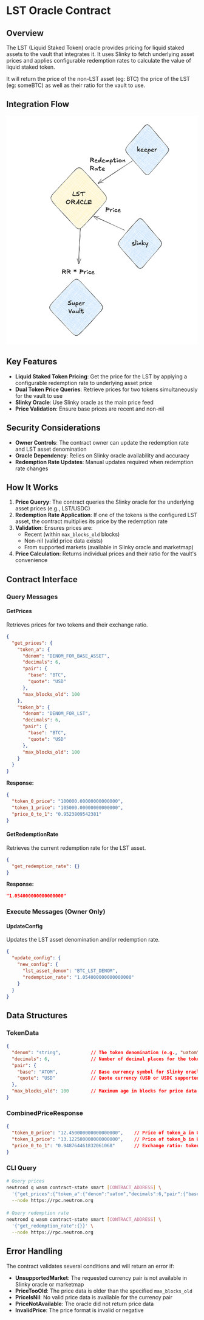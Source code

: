 # LST Oracle Contract

## Overview

The LST (Liquid Staked Token) oracle provides pricing for liquid staked assets to the vault that integrates it. It uses Slinky to fetch underlying asset prices and applies configurable redemption rates to calculate the value of liquid staked token.

It will return the price of the non-LST asset (eg: BTC) the price of the LST (eg: someBTC) as well as their ratio for the vault to use.

## Integration Flow
![Integration Flow](../../docs/images/lst_flow.png)

## Key Features

- **Liquid Staked Token Pricing**: Get the price for the LST by applying a configurable redemption rate to underlying asset price
- **Dual Token Price Queries**: Retrieve prices for two tokens simultaneously for the vault to use
- **Slinky Oracle**: Use Slinky oracle as the main price feed
- **Price Validation**: Ensure base prices are recent and non-nil

## Security Considerations

- **Owner Controls**: The contract owner can update the redemption rate and LST asset denomination
- **Oracle Dependency**: Relies on Slinky oracle availability and accuracy
- **Redemption Rate Updates**: Manual updates required when redemption rate changes


## How It Works

1. **Price Queryy**: The contract queries the Slinky oracle for the underlying asset prices (e.g., LST/USDC)
2. **Redemption Rate Application**: If one of the tokens is the configured LST asset, the contract multiplies its price by the redemption rate
3. **Validation**: Ensures prices are:
   - Recent (within `max_blocks_old` blocks)
   - Non-nil (valid price data exists)
   - From supported markets (available in Slinky oracle and marketmap)
4. **Price Calculation**: Returns individual prices and their ratio for the vault's convenience


## Contract Interface

### Query Messages

#### GetPrices
Retrieves prices for two tokens and their exchange ratio.

```json
{
  "get_prices": {
    "token_a": {
      "denom": "DENOM_FOR_BASE_ASSET",
      "decimals": 6,
      "pair": {
        "base": "BTC",
        "quote": "USD"
      },
      "max_blocks_old": 100
    },
    "token_b": {
      "denom": "DENOM_FOR_LST",
      "decimals": 6,
      "pair": {
        "base": "BTC",
        "quote": "USD"
      },
      "max_blocks_old": 100
    }
  }
}
```

**Response:**
```json
{
  "token_0_price": "100000.00000000000000",
  "token_1_price": "105000.00000000000000",
  "price_0_to_1": "0.9523809542381"
}
```

#### GetRedemptionRate
Retrieves the current redemption rate for the LST asset.

```json
{
  "get_redemption_rate": {}
}
```

**Response:**
```json
"1.054000000000000000"
```

### Execute Messages (Owner Only)

#### UpdateConfig
Updates the LST asset denomination and/or redemption rate.

```json
{
  "update_config": {
    "new_config": {
      "lst_asset_denom": "BTC_LST_DENOM",
      "redemption_rate": "1.054000000000000000"
    }
  }
}
```

## Data Structures

### TokenData
```json
{
  "denom": "string",           // The token denomination (e.g., "uatom", "stATOM")
  "decimals": 6,               // Number of decimal places for the token
  "pair": {
    "base": "ATOM",            // Base currency symbol for Slinky oracle
    "quote": "USD"             // Quote currency (USD or USDC supported)
  },
  "max_blocks_old": 100        // Maximum age in blocks for price data
}
```

### CombinedPriceResponse
```json
{
  "token_0_price": "12.450000000000000000",    // Price of token_a in USD
  "token_1_price": "13.122500000000000000",    // Price of token_b in USD (with redemption rate applied if LST)
  "price_0_to_1": "0.948764461832061068"       // Exchange ratio: token_0_price / token_1_price
}

```
### CLI Query
```bash
# Query prices
neutrond q wasm contract-state smart [CONTRACT_ADDRESS] \
  '{"get_prices":{"token_a":{"denom":"uatom","decimals":6,"pair":{"base":"ATOM","quote":"USD"},"max_blocks_old":100},"token_b":{"denom":"dATOM","decimals":6,"pair":{"base":"ATOM","quote":"USD"},"max_blocks_old":100}}}' \
  --node https://rpc.neutron.org

# Query redemption rate
neutrond q wasm contract-state smart [CONTRACT_ADDRESS] \
  '{"get_redemption_rate":{}}' \
  --node https://rpc.neutron.org
```



## Error Handling

The contract validates several conditions and will return an error if:

- **UnsupportedMarket**: The requested currency pair is not available in Slinky oracle or marketmap
- **PriceTooOld**: The price data is older than the specified `max_blocks_old`
- **PriceIsNil**: No valid price data is available for the currency pair
- **PriceNotAvailable**: The oracle did not return price data
- **InvalidPrice**: The price format is invalid or negative

